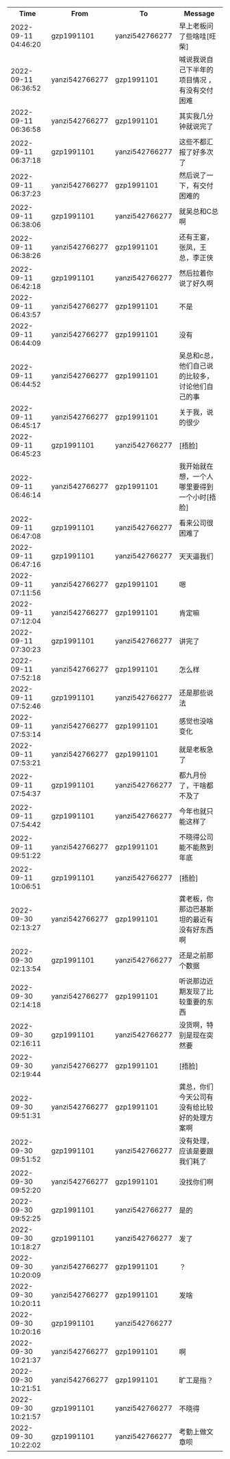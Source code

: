 <table style='width:100%;'><tr><th>Time</th><th>From</th><th>To</th><th>Message</th></tr><tr><td>2022-09-11 04:46:20</td>
                      <td>gzp1991101</td>
                      <td>yanzi542766277</td>
                      <td>早上老板问了些啥哇[旺柴]</td></tr><tr><td>2022-09-11 06:36:52</td>
                      <td>yanzi542766277</td>
                      <td>gzp1991101</td>
                      <td>喊说我说自己下半年的项目情况 ，有没有交付困难</td></tr><tr><td>2022-09-11 06:36:58</td>
                      <td>yanzi542766277</td>
                      <td>gzp1991101</td>
                      <td>其实我几分钟就说完了</td></tr><tr><td>2022-09-11 06:37:18</td>
                      <td>gzp1991101</td>
                      <td>yanzi542766277</td>
                      <td>这些不都汇报了好多次了</td></tr><tr><td>2022-09-11 06:37:23</td>
                      <td>yanzi542766277</td>
                      <td>gzp1991101</td>
                      <td>然后说了一下，有交付困难的</td></tr><tr><td>2022-09-11 06:38:06</td>
                      <td>gzp1991101</td>
                      <td>yanzi542766277</td>
                      <td>就吴总和C总啊</td></tr><tr><td>2022-09-11 06:38:26</td>
                      <td>yanzi542766277</td>
                      <td>gzp1991101</td>
                      <td>还有王宴，张凤，王总，李正侠</td></tr><tr><td>2022-09-11 06:42:18</td>
                      <td>gzp1991101</td>
                      <td>yanzi542766277</td>
                      <td>然后拉着你说了好久啊</td></tr><tr><td>2022-09-11 06:43:57</td>
                      <td>yanzi542766277</td>
                      <td>gzp1991101</td>
                      <td>不是</td></tr><tr><td>2022-09-11 06:44:09</td>
                      <td>yanzi542766277</td>
                      <td>gzp1991101</td>
                      <td>没有</td></tr><tr><td>2022-09-11 06:44:52</td>
                      <td>yanzi542766277</td>
                      <td>gzp1991101</td>
                      <td>吴总和c总，他们自己说的比较多，讨论他们自己的事</td></tr><tr><td>2022-09-11 06:45:17</td>
                      <td>yanzi542766277</td>
                      <td>gzp1991101</td>
                      <td>关于我，说的很少</td></tr><tr><td>2022-09-11 06:45:23</td>
                      <td>gzp1991101</td>
                      <td>yanzi542766277</td>
                      <td>[捂脸]</td></tr><tr><td>2022-09-11 06:46:14</td>
                      <td>yanzi542766277</td>
                      <td>gzp1991101</td>
                      <td>我开始就在想，一个人哪里要得到一个小时[捂脸]</td></tr><tr><td>2022-09-11 06:47:08</td>
                      <td>gzp1991101</td>
                      <td>yanzi542766277</td>
                      <td>看来公司很困难了</td></tr><tr><td>2022-09-11 06:47:16</td>
                      <td>gzp1991101</td>
                      <td>yanzi542766277</td>
                      <td>天天逼我们</td></tr><tr><td>2022-09-11 07:11:56</td>
                      <td>yanzi542766277</td>
                      <td>gzp1991101</td>
                      <td>嗯</td></tr><tr><td>2022-09-11 07:12:04</td>
                      <td>yanzi542766277</td>
                      <td>gzp1991101</td>
                      <td>肯定嘛</td></tr><tr><td>2022-09-11 07:30:23</td>
                      <td>gzp1991101</td>
                      <td>yanzi542766277</td>
                      <td>讲完了</td></tr><tr><td>2022-09-11 07:52:18</td>
                      <td>yanzi542766277</td>
                      <td>gzp1991101</td>
                      <td>怎么样</td></tr><tr><td>2022-09-11 07:52:46</td>
                      <td>gzp1991101</td>
                      <td>yanzi542766277</td>
                      <td>还是那些说法</td></tr><tr><td>2022-09-11 07:53:14</td>
                      <td>yanzi542766277</td>
                      <td>gzp1991101</td>
                      <td>感觉也没啥变化</td></tr><tr><td>2022-09-11 07:53:21</td>
                      <td>yanzi542766277</td>
                      <td>gzp1991101</td>
                      <td>就是老板急了</td></tr><tr><td>2022-09-11 07:54:37</td>
                      <td>gzp1991101</td>
                      <td>yanzi542766277</td>
                      <td>都九月份了，干啥都不及了</td></tr><tr><td>2022-09-11 07:54:42</td>
                      <td>gzp1991101</td>
                      <td>yanzi542766277</td>
                      <td>今年也就只能这样了</td></tr><tr><td>2022-09-11 09:51:22</td>
                      <td>yanzi542766277</td>
                      <td>gzp1991101</td>
                      <td>不晓得公司能不能熬到年底</td></tr><tr><td>2022-09-11 10:06:51</td>
                      <td>gzp1991101</td>
                      <td>yanzi542766277</td>
                      <td>[捂脸]</td></tr><tr><td>2022-09-30 02:13:27</td>
                      <td>yanzi542766277</td>
                      <td>gzp1991101</td>
                      <td>龚老板，你那边巴基斯坦的最近有没有好东西啊</td></tr><tr><td>2022-09-30 02:13:54</td>
                      <td>gzp1991101</td>
                      <td>yanzi542766277</td>
                      <td>还是之前那个数据</td></tr><tr><td>2022-09-30 02:14:18</td>
                      <td>yanzi542766277</td>
                      <td>gzp1991101</td>
                      <td>听说那边近期发现了比较重要的东西</td></tr><tr><td>2022-09-30 02:16:11</td>
                      <td>gzp1991101</td>
                      <td>yanzi542766277</td>
                      <td>没货啊，特别是现在突然要</td></tr><tr><td>2022-09-30 02:19:44</td>
                      <td>yanzi542766277</td>
                      <td>gzp1991101</td>
                      <td>[捂脸]</td></tr><tr><td>2022-09-30 09:51:31</td>
                      <td>yanzi542766277</td>
                      <td>gzp1991101</td>
                      <td>龚总，你们今天公司有没有给比较好的处理方案啊</td></tr><tr><td>2022-09-30 09:51:52</td>
                      <td>gzp1991101</td>
                      <td>yanzi542766277</td>
                      <td>没有处理，应该是要跟我们耗了</td></tr><tr><td>2022-09-30 09:52:20</td>
                      <td>yanzi542766277</td>
                      <td>gzp1991101</td>
                      <td>没找你们啊</td></tr><tr><td>2022-09-30 09:52:25</td>
                      <td>gzp1991101</td>
                      <td>yanzi542766277</td>
                      <td>是的</td></tr><tr><td>2022-09-30 10:18:27</td>
                      <td>gzp1991101</td>
                      <td>yanzi542766277</td>
                      <td>发了</td></tr><tr><td>2022-09-30 10:20:09</td>
                      <td>yanzi542766277</td>
                      <td>gzp1991101</td>
                      <td>？</td></tr><tr><td>2022-09-30 10:20:11</td>
                      <td>yanzi542766277</td>
                      <td>gzp1991101</td>
                      <td>发啥</td></tr><tr><td>2022-09-30 10:20:16</td>
                      <td>gzp1991101</td>
                      <td>yanzi542766277</td>
                      <td></td></tr><tr><td>2022-09-30 10:21:37</td>
                      <td>yanzi542766277</td>
                      <td>gzp1991101</td>
                      <td>啊</td></tr><tr><td>2022-09-30 10:21:51</td>
                      <td>yanzi542766277</td>
                      <td>gzp1991101</td>
                      <td>旷工是指？</td></tr><tr><td>2022-09-30 10:21:57</td>
                      <td>gzp1991101</td>
                      <td>yanzi542766277</td>
                      <td>不晓得</td></tr><tr><td>2022-09-30 10:22:02</td>
                      <td>gzp1991101</td>
                      <td>yanzi542766277</td>
                      <td>考勤上做文章呗</td></tr></table>